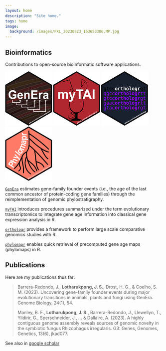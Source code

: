 ```yaml
---
layout: home
description: "Site home."
tags: home
image:
  background: /images/PXL_20230823_163653386.MP.jpg
---
```


## Bioinformatics
Contributions to open-source bioinformatic software applications.

[<img src="/images/GenEra_logo_dark.png" height="174" width="150" />](https://github.com/josuebarrera/GenEra)
[<img src="/images/myTAI_logo.png" height="174" width="150" />](https://drostlab.github.io/myTAI)
[<img src="/images/orthologr_logo.png" height="174" width="150" />](https://drostlab.github.io/orthologr)
[<img src="/images/phylomapr_logo.png" height="174" width="150" />](https://lotharukpongjs.github.io/phylomapr/)


[`GenEra`](https://github.com/josuebarrera/GenEra) estimates gene-family founder events (i.e., the age of the last common ancestor of protein-coding gene families) through the reimplementation of genomic phylostratigraphy.

[`myTAI`](https://drostlab.github.io/myTAI) introduces procedures summarized under the term evolutionary transcriptomics to integrate gene age information into classical gene expression analysis in R.

[`orthologr`](https://drostlab.github.io/orthologr) provides a framework to perform large scale comparative genomics studies with R.

[`phylomapr`](https://lotharukpongjs.github.io/phylomapr/) enables quick retrieval of precomputed gene age maps (phylomaps) in R.

## Publications
Here are my publications thus far: 

> Barrera-Redondo, J., **Lotharukpong, J. S.**, Drost, H. G., & Coelho, S. M. (2023). Uncovering gene-family founder events during major evolutionary transitions in animals, plants and fungi using GenEra. Genome Biology, 24(1), 54.
>  
> Manley, B. F., **Lotharukpong, J. S.**, Barrera-Redondo, J., Llewellyn, T., Yildirir, G., Sperschneider, J., ... & Dallaire, A. (2023). A highly contiguous genome assembly reveals sources of genomic novelty in the symbiotic fungus Rhizophagus irregularis. G3: Genes, Genomes, Genetics, 13(6), jkad077.

See also in [google scholar](https://scholar.google.com/citations?user=2HiLuNEAAAAJ&hl)
